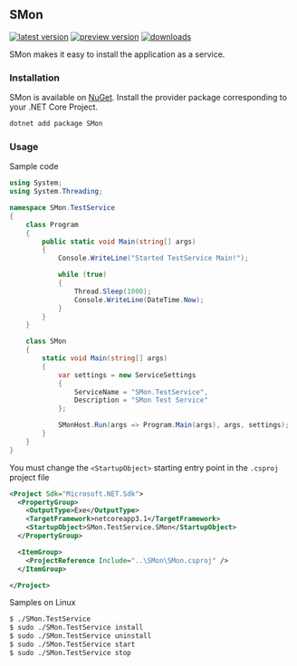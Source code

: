 SMon
--------------------
[![latest version](https://img.shields.io/nuget/v/SMon)](https://www.nuget.org/packages/SMon) [![preview version](https://img.shields.io/nuget/v/SMon)](https://www.nuget.org/packages/SMon/absoluteLatest) [![downloads](https://img.shields.io/nuget/dt/SMon)](https://www.nuget.org/packages/SMon)

SMon makes it easy to install the application as a service.

### Installation

SMon is available on [NuGet](https://www.nuget.org/packages/SMon). Install the provider package corresponding to your .NET Core Project.

```sh
dotnet add package SMon
```

### Usage
Sample code
```cs
using System;
using System.Threading;

namespace SMon.TestService
{
    class Program
    {
        public static void Main(string[] args)
        {
            Console.WriteLine("Started TestService Main!");

            while (true)
            {
                Thread.Sleep(1000);
                Console.WriteLine(DateTime.Now);
            }
        }
    }

    class SMon
    {
        static void Main(string[] args)
        {
            var settings = new ServiceSettings
            {
                ServiceName = "SMon.TestService",
                Description = "SMon Test Service"
            };

            SMonHost.Run(args => Program.Main(args), args, settings);
        }
    }
}
```

You must change the `<StartupObject>` starting entry point in the `.csproj` project file
```xml
<Project Sdk="Microsoft.NET.Sdk">
  <PropertyGroup>
    <OutputType>Exe</OutputType>
    <TargetFramework>netcoreapp3.1</TargetFramework>
    <StartupObject>SMon.TestService.SMon</StartupObject>
  </PropertyGroup>

  <ItemGroup>
    <ProjectReference Include="..\SMon\SMon.csproj" />
  </ItemGroup>

</Project>
```

Samples on Linux
```sh
$ ./SMon.TestService
$ sudo ./SMon.TestService install
$ sudo ./SMon.TestService uninstall
$ sudo ./SMon.TestService start
$ sudo ./SMon.TestService stop
```
